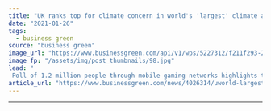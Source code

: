 ```yaml
---
title: "UK ranks top for climate concern in world's 'largest' climate attitudes survey"
date: "2021-01-26"
tags: 
  - business green
source: "business green"
image_url: "https://www.businessgreen.com/api/v1/wps/5227312/f211f293-2664-412d-b953-1911e28c9244/2/forest-185x114.jpg"
image_fp: "/assets/img/post_thumbnails/98.jpg"
lead: "
 Poll of 1.2 million people through mobile gaming networks highlights that 64 per cent of people view climate change as a global emergency ..."
article_url: "https://www.businessgreen.com/news/4026314/uworld-largest-climate-survey-highlights-widespread-support-bolder-climate-policies"
---
```


---
